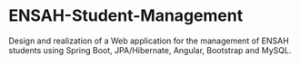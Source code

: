 # ENSAH-Student-Management
Design and realization of a Web application for the management of ENSAH students using Spring Boot, JPA/Hibernate, Angular, Bootstrap and MySQL.
